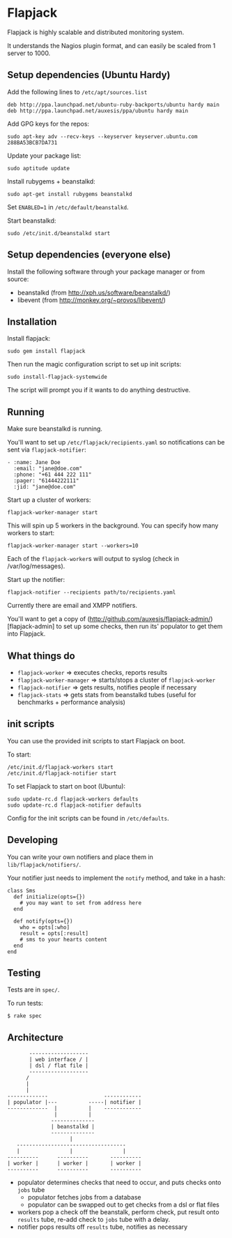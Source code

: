 Flapjack
========

Flapjack is highly scalable and distributed monitoring system. 

It understands the Nagios plugin format, and can easily be scaled 
from 1 server to 1000. 



Setup dependencies (Ubuntu Hardy)
---------------------------------

Add the following lines to `/etc/apt/sources.list`

    deb http://ppa.launchpad.net/ubuntu-ruby-backports/ubuntu hardy main
    deb http://ppa.launchpad.net/auxesis/ppa/ubuntu hardy main

Add GPG keys for the repos: 

    sudo apt-key adv --recv-keys --keyserver keyserver.ubuntu.com 288BA53BCB7DA731

Update your package list:

    sudo aptitude update 

Install rubygems + beanstalkd:

    sudo apt-get install rubygems beanstalkd

Set `ENABLED=1` in `/etc/default/beanstalkd`.

Start beanstalkd: 

    sudo /etc/init.d/beanstalkd start


Setup dependencies (everyone else)
----------------------------------

Install the following software through your package manager or from source: 

 - beanstalkd (from http://xph.us/software/beanstalkd/)
 - libevent (from http://monkey.org/~provos/libevent/)


Installation
------------

Install flapjack:

    sudo gem install flapjack

Then run the magic configuration script to set up init scripts: 

    sudo install-flapjack-systemwide

The script will prompt you if it wants to do anything destructive. 


Running 
-------

Make sure beanstalkd is running.

You'll want to set up `/etc/flapjack/recipients.yaml` so notifications can be sent via 
`flapjack-notifier`: 

    - :name: Jane Doe
      :email: "jane@doe.com"
      :phone: "+61 444 222 111"
      :pager: "61444222111"
      :jid: "jane@doe.com"

Start up a cluster of workers: 

    flapjack-worker-manager start

This will spin up 5 workers in the background. You can specify how many workers 
to start: 

    flapjack-worker-manager start --workers=10

Each of the `flapjack-worker`s will output to syslog (check in /var/log/messages).

Start up the notifier: 

    flapjack-notifier --recipients path/to/recipients.yaml

Currently there are email and XMPP notifiers. 

You'll want to get a copy of (http://github.com/auxesis/flapjack-admin/)[flapjack-admin]
to set up some checks, then run its' populator to get them into Flapjack. 

What things do 
--------------

  * `flapjack-worker` => executes checks, reports results  
  * `flapjack-worker-manager` => starts/stops a cluster of `flapjack-worker`
  * `flapjack-notifier` => gets results, notifies people if necessary  
  * `flapjack-stats` => gets stats from beanstalkd tubes (useful for benchmarks + performance analysis)  


init scripts
------------

You can use the provided init scripts to start Flapjack on boot. 

To start: 

    /etc/init.d/flapjack-workers start
    /etc/init.d/flapjack-notifier start

To set Flapjack to start on boot (Ubuntu): 

    sudo update-rc.d flapjack-workers defaults
    sudo update-rc.d flapjack-notifier defaults

Config for the init scripts can be found in `/etc/defaults`.



Developing
----------

You can write your own notifiers and place them in `lib/flapjack/notifiers/`.

Your notifier just needs to implement the `notify` method, and take in a hash:

    class Sms
      def initialize(opts={})
        # you may want to set from address here
      end

      def notify(opts={})
        who = opts[:who]
        result = opts[:result]
        # sms to your hearts content
      end
    end


Testing
-------

Tests are in `spec/`.

To run tests:

    $ rake spec


Architecture
------------

           -------------------
           | web interface / |
           | dsl / flat file |
           -------------------
          /
          |
          |
    -------------                  ------------
    | populator |---          -----| notifier |
    -------------  |          |    ------------
                   |          |
                  --------------
                  | beanstalkd |
                  --------------
                        |
       -----------------------------------
       |                |                |
    ----------      ----------       ----------
    | worker |      | worker |       | worker |
    ----------      ----------       ----------


- populator determines checks that need to occur, and puts checks onto `jobs` tube
  - populator fetches jobs from a database 
  - populator can be swapped out to get checks from a dsl or flat files
- workers pop a check off the beanstalk, perform check, put result onto `results` tube, 
  re-add check to `jobs` tube with a delay. 
- notifier pops results off `results` tube, notifies as necessary


